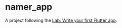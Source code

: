 # namer_app

A project following the [Lab: Write your first Flutter app](https://docs.flutter.dev/get-started/codelab).